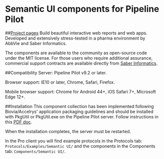 # Semantic UI components for Pipeline Pilot
##[Project pages](https://saberinformatics.github.io/plp-semantic-ui)
Build beautiful interactive web reports and web apps. Developed and extensively stress-tested in a pharma environment by AbbVie and Saber Informatics. 

The components are available to the community as open-source code under the MIT license. For those users who require additional assurance, commercial support contracts are available directly from [Saber Informatics](https://saberinformatics.com).

##Compatibility
Server: Pipeline Pilot v9.2 or later.

Browser support: IE10 or later, Chrome, Safari, Firefox.

Mobile browser support: Chrome for Android 44+, iOS Safari 7+, Microsoft Edge 12+.

##Installation
This component collection has been implemented following Biovia/Accelrys' application packaging guidelines and should be installed with PkgUtil or PkgUtil.exe on the Pipeline Pilot server. Follow instructions in this [PDF doc](https://semanticplp.s3.amazonaws.com/Installation%20Instructions%20%28Semantic%29.pdf?AWSAccessKeyId=AKIAIHR7QYSU2SL7H7ZQ&Expires=2332202592&Signature=QDD8UlFQKEIHVQTIeMtPpnRGEyA%3D).

When the installation completes, the server must be restarted. 

In the Pro client you will find example protocols in the Protocols tab: `Protocols/Examples/Semantic UI/` and the components in the Components tab: `Components/Semantic UI/`.
